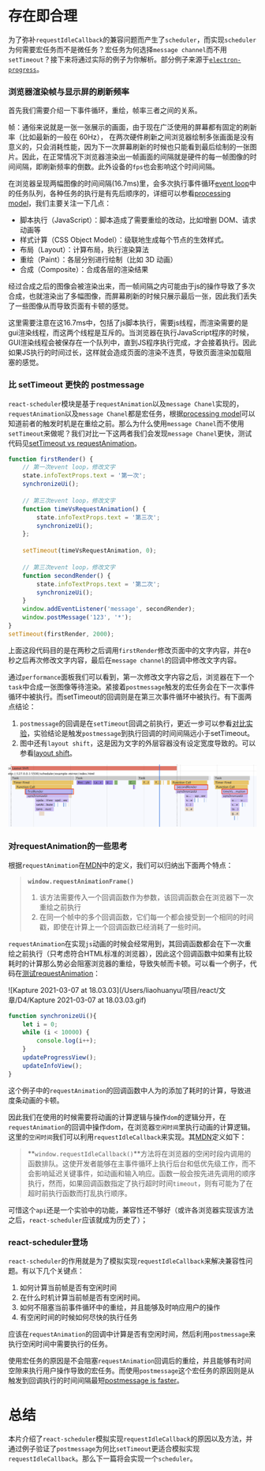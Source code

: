 # 存在即合理

​		为了弥补`requestIdleCallback`的兼容问题而产生了`scheduler`，而实现`scheduler`为何需要宏任务而不是微任务？宏任务为何选择`message channel`而不用`setTimeout`？接下来将通过实际的例子为你解析。部分例子来源于[`electron-progress`](https://www.npmjs.com/package/electron-progress)。

### 浏览器渲染帧与显示屏的刷新频率 ###

首先我们需要介绍一下事件循环，重绘，帧率三者之间的关系。

帧：通俗来说就是一张一张展示的画面，由于现在广泛使用的屏幕都有固定的刷新率（比如最新的一般在 60Hz）， 在两次硬件刷新之间浏览器绘制多张画面是没有意义的，只会消耗性能，因为下一次屏幕刷新的时候也只能看到最后绘制的一张图片。因此，在正常情况下浏览器渲染出一帧画面的间隔就是硬件的每一帧图像的时间间隔，即刷新频率的倒数。此外设备的`fps`也会影响这个时间间隔。

在浏览器呈现两幅图像的时间间隔(16.7ms)里，会多次执行事件循环[event loop](https://html.spec.whatwg.org/multipage/webappapis.html#event-loops)中的任务队列，各种任务的执行是有先后顺序的，详细可以参看[processing model](https://html.spec.whatwg.org/multipage/webappapis.html#event-loop-processing-model)，我们主要关注一下几点：

- 脚本执行（JavaScript）：脚本造成了需要重绘的改动，比如增删 DOM、请求动画等
- 样式计算（CSS Object Model）：级联地生成每个节点的生效样式。
- 布局（Layout）：计算布局，执行渲染算法
- 重绘（Paint）：各层分别进行绘制（比如 3D 动画）
- 合成（Composite）：合成各层的渲染结果

经过合成之后的图像会被渲染出来，而一帧间隔之内可能由于js的操作导致了多次合成，也就渲染出了多幅图像，而屏幕刷新的时候只展示最后一张，因此我们丢失了一些图像从而导致页面有卡顿的感觉。

这里需要注意在这16.7ms中，包括了js脚本执行，需要js线程，而渲染需要的是gui渲染线程，而这两个线程是互斥的。当浏览器在执行JavaScript程序的时候，GUI渲染线程会被保存在一个队列中，直到JS程序执行完成，才会接着执行。因此如果JS执行的时间过长，这样就会造成页面的渲染不连贯，导致页面渲染加载阻塞的感觉。

### 比 setTimeout 更快的 postmessage

`react-scheduler`模块是基于`requestAnimation`以及`message Chanel`实现的，`requestAnimation`以及`message Chanel`都是宏任务，根据[processing model](https://html.spec.whatwg.org/multipage/webappapis.html#event-loop-processing-model)可以知道前者的触发时机是在重绘之前。那么为什么使用`message Chanel`而不使用`setTimeout`来做呢？我们对比一下这两者我们会发现`message Chanel`更快，测试代码见[setTimeout vs requestAnimation](https://github.com/BUPTlhuanyu/Deep-into-JS/tree/master/scheduler/example-mirror/timeoutVsRequestAnimation)。

```javascript
function firstRender() {
    // 第一次event loop，修改文字
    state.infoTextProps.text = '第一次';
    synchronizeUi();

    // 第三次event loop，修改文字
    function timeVsRequestAnimation() {
        state.infoTextProps.text = '第三次';
        synchronizeUi();
    };

    setTimeout(timeVsRequestAnimation, 0);

    // 第三次event loop，修改文字
    function secondRender() {
        state.infoTextProps.text = '第二次';
        synchronizeUi();
    }
    window.addEventListener('message', secondRender);
    window.postMessage('123', '*');
}
setTimeout(firstRender, 2000);
```

上面这段代码目的是在两秒之后调用`firstRender`修改页面中的文字内容，并在`0`秒之后再次修改文字内容，最后在`message channel`的回调中修改文字内容。

通过`performance`面板我们可以看到，第一次修改文字内容之后，浏览器在下一个`task`中合成一张图像等待渲染。紧接着`postmessage`触发的宏任务会在下一次事件循环中被执行。而setTimeout的回调则是在第三次事件循环中被执行。有下面两点结论：

1. `postmessage`的回调是在`setTimeout`回调之前执行，更近一步可以参看[对比实验](https://dbaron.org/mozilla/zero-timeout)，实验结论是触发`postmessage`到执行回调的时间间隔远小于setTimeout。
2. 图中还有`layout shift`，这是因为文字的外层容器没有设定宽度导致的。可以参看[layout shift](https://umaar.com/dev-tips/202-layout-shift-regions/)。

![截屏2021-03-07 上午9.27.36](./1.png)

### 对requestAnimation的一些思考

根据`requestAnimation`在[MDN](https://developer.mozilla.org/zh-CN/docs/Web/API/Window/requestAnimationFrame)中的定义，我们可以归纳出下面两个特点：

> **`window.requestAnimationFrame()`** 
>
> 1. 该方法需要传入一个回调函数作为参数，该回调函数会在浏览器下一次重绘之前执行
> 2. 在同一个帧中的多个回调函数，它们每一个都会接受到一个相同的时间戳，即使在计算上一个回调函数已经消耗了一些时间。

`requestAnimation`在实现`js`动画的时候会经常用到，其回调函数都会在下一次重绘之前执行（只考虑符合HTML标准的浏览器），因此这个回调函数中如果有比较耗时的计算那么势必会阻塞浏览器的重绘，导致失帧而卡顿。可以看一个例子，代码在[测试requestAnimation](https://github.com/BUPTlhuanyu/Deep-into-JS/tree/master/scheduler/example-mirror/requestAnimation)：

![Kapture 2021-03-07 at 18.03.03](/Users/liaohuanyu/项目/react/文章/D4/Kapture 2021-03-07 at 18.03.03.gif)

```javascript
function synchronizeUi(){
    let i = 0;
    while (i < 10000) {
        console.log(i++);
    }
    updateProgressView();
    updateInfoView();
}
```

这个例子中的`requestAnimation`的回调函数中人为的添加了耗时的计算，导致进度条动画的卡顿。

因此我们在使用的时候需要将动画的计算逻辑与操作`dom`的逻辑分开，在`requestAnimation`的回调中操作dom，在浏览器`空闲时间`里执行动画的计算逻辑。这里的`空闲时间`我们可以利用`requestIdleCallback`来实现。其[MDN](https://developer.mozilla.org/zh-CN/docs/Web/API/Window/requestIdleCallback)定义如下：

>**`window.requestIdleCallback()`**方法将在浏览器的空闲时段内调用的函数排队。这使开发者能够在主事件循环上执行后台和低优先级工作，而不会影响延迟关键事件，如动画和输入响应。函数一般会按先进先调用的顺序执行，然而，如果回调函数指定了执行超时时间`timeout`，则有可能为了在超时前执行函数而打乱执行顺序。

可惜这个`api`还是一个实验中的功能，兼容性还不够好（或许各浏览器实现该方法之后，`react-scheduler`应该就成为历史了）；

### react-scheduler登场

`react-scheduler`的作用就是为了模拟实现`requestIdleCallback`来解决兼容性问题。有以下几个关键点：

1. 如何计算当前帧是否有空闲时间
2. 在什么时机计算当前帧是否有空闲时间。
3. 如何不阻塞当前事件循环中的重绘，并且能够及时响应用户的操作
4. 有空闲时间的时候如何尽快的执行任务

应该在`requestAnimation`的回调中计算是否有空闲时间，然后利用`postmessage`来执行空闲时间中需要执行的任务。

使用宏任务的原因是不会阻塞`requestAnimation`回调后的重绘，并且能够有时间空隙来执行用户操作导致的宏任务。而使用`postmessage`这个宏任务的原因则是从触发到回调执行的时间间隔最短[postmessage is faster](https://github.com/BUPTlhuanyu/Deep-into-JS/blob/master/scheduler/example-mirror/timeoutVsRequestAnimation/performance.html)。



# 总结

​	本片介绍了`react-scheduler`模拟实现`requestIdleCallback`的原因以及方法，并通过例子验证了`postmessage`为何比`setTimeout`更适合模拟实现`requestIdleCallback`。那么下一篇将会实现一个`scheduler`。















​	


​	